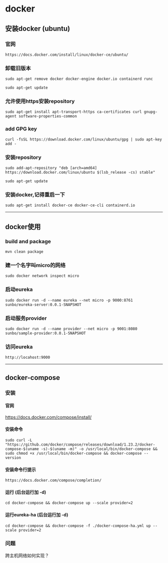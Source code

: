 



# docker

## 安装docker (ubuntu)
### 官网
`https://docs.docker.com/install/linux/docker-ce/ubuntu/`
### 卸载旧版本
`sudo apt-get remove docker docker-engine docker.io containerd runc`

`sudo apt-get update`

### 允许使用https安装repository
`sudo apt-get install apt-transport-https ca-certificates curl gnupg-agent software-properties-common`

### add GPG key
`curl -fsSL https://download.docker.com/linux/ubuntu/gpg | sudo apt-key add -`

### 安装repository
`sudo add-apt-repository "deb [arch=amd64] https://download.docker.com/linux/ubuntu $(lsb_release -cs) stable" `

`sudo apt-get update`

### 安装docker,记得重启一下
`sudo apt-get install docker-ce docker-ce-cli containerd.io`

-------

## docker使用
### build and package

`mvn clean package`

### 建一个名字叫micro的网络

`sudo docker network inspect micro`

### 启动eureka 
`sudo docker run -d --name eureka --net micro -p 9000:8761 sunbo/eureka-server:0.0.1-SNAPSHOT`

### 启动服务provider
`sudo docker run -d --name provider --net micro -p 9001:8080 sunbo/sample-provider:0.0.1-SNAPSHOT`

### 访问eureka

`http://locahost:9000`


---

## docker-compose
 
### 安装 
#### 官网

 https://docs.docker.com/compose/install/
 
#### 安装命令

`sudo curl -L "https://github.com/docker/compose/releases/download/1.23.2/docker-compose-$(uname -s)-$(uname -m)" -o /usr/local/bin/docker-compose && sudo chmod +x /usr/local/bin/docker-compose && docker-compose --version`

#### 安装命令行提示 

`https://docs.docker.com/compose/completion/`

#### 运行 (后台运行加 -d)
`cd docker-compose && docker-compose up --scale provider=2`

#### 运行eureka-ha (后台运行加 -d)
`cd docker-compose && docker-compose -f ./docker-compose-ha.yml up --scale provider=2`


### 问题
跨主机网络如何实现？

